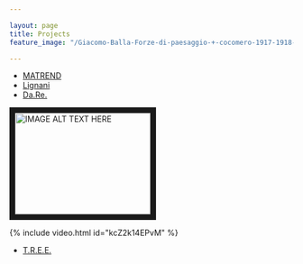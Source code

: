 ```yaml
---

layout: page
title: Projects
feature_image: "/Giacomo-Balla-Forze-di-paesaggio-+-cocomero-1917-1918-tempera-su-carta-intelata-1030x615.jpg"

---
```


- [MATREND](http://matrend.unicam.it) 
- [Lignani](https://progettolignani.netlify.com)
- [Da.Re.](http://dare-project.eu)

<a href="https://youtu.be/kcZ2k14EPvM" target="_blank"><img src="http://img.youtube.com/vi/kcZ2k14EPvE.jpg"
alt="IMAGE ALT TEXT HERE" width="240" height="180" border="10" /></a>


{% include video.html id="kcZ2k14EPvM" %}

- [T.R.E.E.](https://opencoesione.gov.it/it/progetti/5ma10458/)
